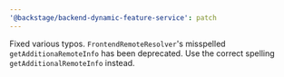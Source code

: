 ```yaml
---
'@backstage/backend-dynamic-feature-service': patch
---
```


Fixed various typos.
`FrontendRemoteResolver`'s misspelled `getAdditionaRemoteInfo` has been deprecated. Use the correct spelling `getAdditionalRemoteInfo` instead.
